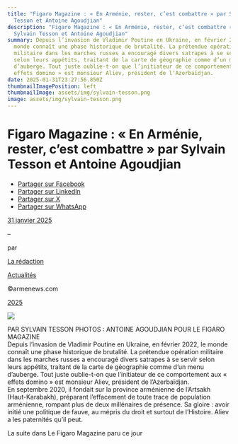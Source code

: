 ```yaml
---
title: "Figaro Magazine : « En Arménie, rester, c’est combattre » par Sylvain
  Tesson et Antoine Agoudjian"
description: "Figaro Magazine : « En Arménie, rester, c’est combattre » par
  Sylvain Tesson et Antoine Agoudjian"
summary: Depuis l’invasion de Vladimir Poutine en Ukraine, en février 2022, le
  monde connaît une phase historique de brutalité. La prétendue opération
  militaire dans les marches russes a encouragé divers satrapes à se servir
  selon leurs appétits, traitant de la carte de géographie comme d’un menu
  d’auberge. Tout juste oublie-t-on que l’initiateur de ce comportement aux «
  effets domino » est monsieur Aliev, président de l’Azerbaïdjan.
date: 2025-01-31T23:27:56.850Z
thumbnailImagePosition: left
thumbnailImage: assets/img/sylvain-tesson.png
image: assets/img/sylvain-tesson.png
---
```

<!--StartFragment-->

# Figaro Magazine : « En Arménie, rester, c’est combattre » par Sylvain Tesson et Antoine Agoudjian

* [Partager sur Facebook](https://www.facebook.com/sharer/sharer.php?u=https%3A%2F%2Fwww.armenews.com%2Ffigaro-magazine-en-armenie-rester-cest-combattre-par-sylvain-tesson-et-antoine-agoudjian%2F&title=Figaro%20Magazine%20%3A%20%C2%AB%C2%A0En%20Arm%C3%A9nie%2C%20rester%2C%20c%E2%80%99est%20combattre%C2%A0%C2%BB%20par%20Sylvain%20Tesson%20et%20Antoine%20Agoudjian)
* [Partager sur LinkedIn](https://www.linkedin.com/shareArticle?mini=true&url=https%3A%2F%2Fwww.armenews.com%2Ffigaro-magazine-en-armenie-rester-cest-combattre-par-sylvain-tesson-et-antoine-agoudjian%2F&title=Figaro%20Magazine%20%3A%20%C2%AB%C2%A0En%20Arm%C3%A9nie%2C%20rester%2C%20c%E2%80%99est%20combattre%C2%A0%C2%BB%20par%20Sylvain%20Tesson%20et%20Antoine%20Agoudjian)
* [Partager sur X](https://x.com/share?url=https%3A%2F%2Fwww.armenews.com%2Ffigaro-magazine-en-armenie-rester-cest-combattre-par-sylvain-tesson-et-antoine-agoudjian%2F&text=Figaro%20Magazine%20%3A%20%C2%AB%C2%A0En%20Arm%C3%A9nie%2C%20rester%2C%20c%E2%80%99est%20combattre%C2%A0%C2%BB%20par%20Sylvain%20Tesson%20et%20Antoine%20Agoudjian)
* [Partager sur WhatsApp](https://api.whatsapp.com/send?text=Figaro%20Magazine%20%3A%20%C2%AB%C2%A0En%20Arm%C3%A9nie%2C%20rester%2C%20c%E2%80%99est%20combattre%C2%A0%C2%BB%20par%20Sylvain%20Tesson%20et%20Antoine%20Agoudjian%20%E2%80%94%20https%3A%2F%2Fwww.armenews.com%2Ffigaro-magazine-en-armenie-rester-cest-combattre-par-sylvain-tesson-et-antoine-agoudjian%2F)

[31 janvier 2025](https://www.armenews.com/figaro-magazine-en-armenie-rester-cest-combattre-par-sylvain-tesson-et-antoine-agoudjian/)

–

par

[La rédaction](https://www.armenews.com/author/toranian/)

[Actualités](https://www.armenews.com/categorie/actualites/)

©armenews.com

[2025](https://www.armenews.com/figaro-magazine-en-armenie-rester-cest-combattre-par-sylvain-tesson-et-antoine-agoudjian/)

![](https://www.armenews.com/wp-content/uploads/2025/01/Capture-decran-2025-01-31-a-09.32.33.png)

PAR SYLVAIN TESSON PHOTOS : ANTOINE AGOUDJIAN POUR LE FIGARO MAGAZINE\
Depuis l’invasion de Vladimir Poutine en Ukraine, en février 2022, le monde connaît une phase historique de brutalité. La prétendue opération militaire dans les marches russes a encouragé divers satrapes à se servir selon leurs appétits, traitant de la carte de géographie comme d’un menu d’auberge. Tout juste oublie-t-on que l’initiateur de ce comportement aux « effets domino » est monsieur Aliev, président de l’Azerbaïdjan.\
En septembre 2020, il fondait sur la province arménienne de l’Artsakh (Haut-Karabakh), préparant l’effacement de toute trace de population arménienne, rompant plus de deux millénaires de présence. Sa gloire : avoir initié une politique de fauve, au mépris du droit et surtout de l’Histoire. Aliev a les paternités qu’il peut.

La suite dans Le Figaro Magazine paru ce jour

<!--EndFragment-->